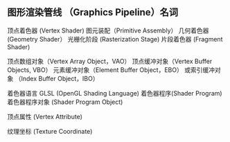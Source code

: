 ## 图形渲染管线 （Graphics Pipeline）名词
顶点着色器 (Vertex Shader)
图元装配（Primitive Assembly）
几何着色器 (Geometry Shader）
光栅化阶段 (Rasterization Stage)
片段着色器 (Fragment Shader)

顶点数组对象（Vertex Array Object，VAO）
顶点缓冲对象（Vertex Buffer Objects, VBO）
元素缓冲对象（Element Buffer Object，EBO） 或索引缓冲对象 （Index Buffer Object，IBO）

着色器语言 GLSL (OpenGL Shading Language)
着色器程序(Shader Program)
着色器程序对象 (Shader Program Object)

顶点属性 (Vertex Attribute)

纹理坐标 (Texture Coordinate)
